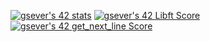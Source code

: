 [![gsever's 42 stats](https://badge42.herokuapp.com/api/stats/gsever?darkmode=true&privacyEmail=false&privacyName=false)](https://github.com/JaeSeoKim/badge42)
[![gsever's 42 Libft Score](https://badge42.herokuapp.com/api/project/gsever/Libft)](https://projects.intra.42.fr/42cursus-libft/gsever)
[![gsever's 42 get_next_line Score](https://badge42.herokuapp.com/api/project/gsever/get_next_line)](https://projects.intra.42.fr/42cursus-get_next_line/gsever)
